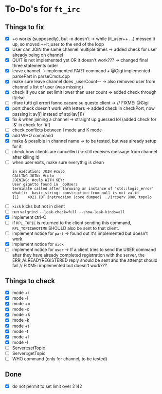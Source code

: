 # To-Do's for `ft_irc`

## Things to fix
- [x] +o works (supposedly), but -o doesn't						-> while (it_user++ ...) messed it up, so moved ++it_user to the end of the loop
- [x] User can JOIN the same channel multiple times				-> added check for user already being on channel
- [x] QUIT is not implemented yet OR it doesn't work???			-> changed final three statements order
- [x] leave channel												-> implemented PART command + @Gigi implemented parsePart in parseCmds.cpp
- [x] make sure leave channel does _userCount--					-> also removed user from channel's list of user (was missing)
- [x] check if you can set limit lower than user count			-> added check through if/else
- [ ] rifare tutti gli errori fanno cacare su questo client		-> // FIXME: @Gigi
- [x] port check doesn't work with letters						-> added check in checkPort, now passing it av[i] instead of atoi(av[1])
- [x] fix & when joining a channel								 -> straight up guessed lol (added check for '&' in check for '#')
- [ ] check conflicts between I mode and K mode
- [x] add WHO command
- [x] make & possible in channel name							-> to be tested, but was already setup for it
- [ ] check how clients are cancelled (`nc` still receives message from channel after killing it)
- [ ] when user exits, make sure everythig is clean
	```
	in execution: JOIN #culo  
	CALLING JOIN: #culo  
	JOINING: #culo WITH KEY:   
	User gigetto found in _opUsers  
	terminate called after throwing an instance of 'std::logic_error'  
	what():  basic_string: construction from null is not valid  
	[1]    4921 IOT instruction (core dumped)  ./ircserv 8080 topolo  
	```
- [ ] `kick` kicks but not in client
- [ ] run `valgrind --leak-check=full --show-leak-kinds=all`
- [x] implement ctrl-C
- [ ] if `RPL_TOPIC` is returned to the client sending this command, `RPL_TOPICWHOTIME` SHOULD also be sent to that client.
- [ ] implement notice for `part` -> found out it's implemented but doesn't work
- [x] implement notice for `nick`
- [ ] implement notice for `user` -> If a client tries to send the USER command after they have already completed registration with the server, the ERR_ALREADYREGISTERED reply should be sent and the attempt should fail // FIXME: implemented but doesn't work???

## Things to check
- [x] mode +i
- [x] mode -i
- [x] mode +o
- [x] mode -o
- [x] mode +k
- [x] mode -k
- [x] mode +t
- [x] mode -t
- [x] mode +l
- [x] mode -l
- [ ] Server::setTopic
- [ ] Server::getTopic
- [ ] WHO command (only for channel, to be tested)

## Done
- [x] do not permit to set limit over 2142
